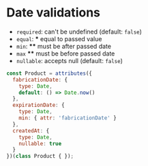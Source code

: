 # Date validations

* `required`: can't be undefined \(default: `false`\)
* `equal`: **\*** equal to passed value
* `min`: **\*\*** must be after passed date
* `max` **\*\*** must be before passed date
* `nullable`: accepts null \(default: `false`\)

```javascript
const Product = attributes({
  fabricationDate: {
    type: Date,
    default: () => Date.now()
  },
  expirationDate: {
    type: Date,
    min: { attr: 'fabricationDate' }
  },
  createdAt: {
    type: Date,
    nullable: true
  }
})(class Product { });
```

